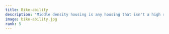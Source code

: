```yaml
---
title: Bike-ability
description: "Middle density housing is any housing that isn't a high rise appartment building or single family home on it's own lot. Most types of housing are middle density though looking around North America it might not feel that way. Middle density housing is often called \"missing middle housing\" but we don't call it that because here in Portland it isn't missing at all. Our city has a long and proud history of beautiful middle density housing. We want to protect the middle density housing that is already there and build even more of it!"
image: bike-ability.jpg
rank: 5
---
```


